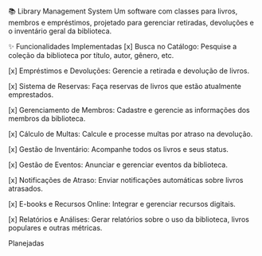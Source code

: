 📚 Library Management System
Um software com classes para livros, membros e empréstimos, projetado para gerenciar retiradas, devoluções e o inventário geral da biblioteca.

✨ Funcionalidades
Implementadas
[x] Busca no Catálogo: Pesquise a coleção da biblioteca por título, autor, gênero, etc.

[x] Empréstimos e Devoluções: Gerencie a retirada e devolução de livros.

[x] Sistema de Reservas: Faça reservas de livros que estão atualmente emprestados.

[x] Gerenciamento de Membros: Cadastre e gerencie as informações dos membros da biblioteca.

[x] Cálculo de Multas: Calcule e processe multas por atraso na devolução.

[x] Gestão de Inventário: Acompanhe todos os livros e seus status.

[x] Gestão de Eventos: Anunciar e gerenciar eventos da biblioteca.

[x] Notificações de Atraso: Enviar notificações automáticas sobre livros atrasados.

[x] E-books e Recursos Online: Integrar e gerenciar recursos digitais.

[x] Relatórios e Análises: Gerar relatórios sobre o uso da biblioteca, livros populares e outras métricas.

Planejadas

